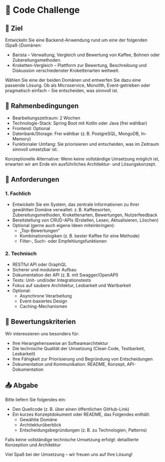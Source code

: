 # 🧪 Code Challenge

## 🥅 Ziel

Entwickeln Sie eine Backend-Anwendung rund um eine der folgenden (Spaß-)Domänen:

- Barista – Verwaltung, Vergleich und Bewertung von Kaffee, Bohnen oder Zubereitungsmethoden.
- Kroketten-Vergleich – Plattform zur Bewertung, Beschreibung und Diskussion verschiedenster Krokettenarten weltweit.

Wählen Sie eine der beiden Domänen und entwerfen Sie dazu eine passende Lösung. Ob als Microservice, Monolith, Event-getrieben oder pragmatisch einfach – Sie entscheiden, was sinnvoll ist.

## 📌 Rahmenbedingungen

- Bearbeitungszeitraum: 2 Wochen
- Technologie-Stack: Spring Boot mit Kotlin oder Java (frei wählbar)
- Frontend: Optional
- Datenbank/Storage: Frei wählbar (z. B. PostgreSQL, MongoDB, In-Memory)
- Funktionaler Umfang: Sie priorisieren und entscheiden, was im Zeitraum sinnvoll umsetzbar ist.

Konzeptionelle Alternative: Wenn keine vollständige Umsetzung möglich ist, erwarten wir am Ende ein ausführliches Architektur- und Lösungskonzept.

## 🧩 Anforderungen

### 1. Fachlich

- Entwickeln Sie ein System, das zentrale Informationen zu Ihrer gewählten Domäne verwaltet: z. B. Kaffeesorten, Zubereitungsmethoden, Krokettenarten, Bewertungen, Nutzerfeedback
- Bereitstellung von CRUD-APIs (Erstellen, Lesen, Aktualisieren, Löschen)
- Optional (gerne auch eigene Ideen miteinbringen):
  - „Top-Bewertungen“
  - Kombinationslogiken (z. B. bester Kaffee für eine Methode)
  - Filter-, Such- oder Empfehlungsfunktionen

### 2. Technisch

- RESTful API oder GraphQL
- Sicherer und modularer Aufbau
- Dokumentation der API (z. B. mit Swagger/OpenAPI)
- Tests: Unit- und/oder Integrationstests
- Fokus auf saubere Architektur, Lesbarkeit und Wartbarkeit
- Optional:
  - Asynchrone Verarbeitung
  - Event-basiertes Design
  - Caching-Mechanismen

## 🧠 Bewertungskriterien

Wir interessieren uns besonders für:

- Ihre Herangehensweise an Softwarearchitektur
- Die technische Qualität der Umsetzung (Clean Code, Testbarkeit, Lesbarkeit)
- Ihre Fähigkeit zur Priorisierung und Begründung von Entscheidungen
- Dokumentation und Kommunikation: README, Konzept, API-Dokumentation

## 📤 Abgabe

Bitte liefern Sie folgendes ein:

- Den Quellcode (z. B. über einen öffentlichen GitHub-Link)
- Ein kurzes Konzeptdokument oder README, das Folgendes enthält:
  - Gewählte Domäne
  - Architekturüberblick
  - Entscheidungsbegründungen (z. B. zu Technologien, Patterns)

Falls keine vollständige technische Umsetzung erfolgt: detaillierte Konzeption und Architektur

Viel Spaß bei der Umsetzung – wir freuen uns auf Ihre Lösung!
